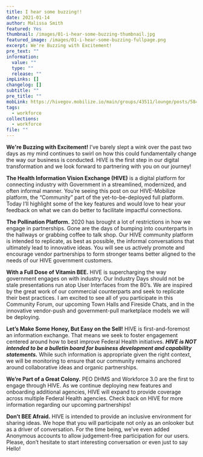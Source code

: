 ```yaml
---
title: I hear some buzzing!!
date: 2021-01-14
author: Malissa Smith
featured: Yes
thumbnail: /images/01-i-hear-some-buzzing-thumbnail.jpg
featured_image: /images/01-i-hear-some-buzzing-fullpage.png
excerpt: We're Buzzing with Excitement!
pre_text: ""
information:
  value: ""
  type: ""
  release: ""
impLinks: []
changelog: []
subtitle: ""
pre_title: ""
mobLink: https://hivegov.mobilize.io/main/groups/43511/lounge/posts/584843?tab=comment
tags:
  - workforce
collections:
  - workforce
file: ""
---
```

**We're Buzzing with Excitement!** I’ve barely slept a wink over the past two days as my mind continues to swirl on how this could fundamentally change the way our business is conducted. HIVE is the first step in our digital transformation and we look forward to partnering with you on our journey!

**The Health Information Vision Exchange (HIVE)** is a digital platform for connecting industry with Government in a streamlined, modernized, and often informal manner. You’re seeing this post on our HIVE-Mobilize platform, the “Community” part of the yet-to-be-deployed full platform. Today I’ll highlight some of the key features and would love to hear your feedback on what we can do better to facilitate impactful connections.



**The Pollination Platform.** 2020 has brought a lot of restrictions in how we engage in partnerships. Gone are the days of bumping into counterparts in the hallways or grabbing coffee to talk shop. Our HIVE community platform is intended to replicate, as best as possible, the informal conversations that ultimately lead to innovative ideas. You will see us actively promote and encourage vendor partnerships to form stronger teams better aligned to the needs of our HIVE government customers.



**With a Full Dose of Vitamin BEE.** HIVE is supercharging the way government engages on with industry. Our Industry Days should not be stale presentations run atop User Interfaces from the 80’s. We are inspired by the great work of our commercial counterparts and seek to replicate their best practices. I am excited to see all of you participate in this Community Forum, our upcoming Town Halls and Fireside Chats, and in the innovative vendor-push and government-pull marketplace models we will be deploying.



**Let’s Make Some Honey, But Easy on the Sell!** HIVE is first-and-foremost an information exchange. That means we seek to foster engagement centered around how to best improve Federal Health initiatives. ***HIVE is NOT intended to be a bulletin board for business development and capability statements.*** While such information is appropriate given the right context, we will be monitoring to ensure that our community remains anchored around collaborative ideas and organic partnerships.



**We’re Part of a Great Colony.** PEO DHMS and Workforce 3.0 are the first to engage through HIVE. As we continue deploying new features and onboarding additional agencies, HIVE will expand to provide coverage across multiple Federal Health agencies. Check back on HIVE for more information regarding our upcoming partnerships!



**Don’t BEE Afraid.** HIVE is intended to provide an inclusive environment for sharing ideas. We hope that you will participate not only as an onlooker but as a driver of conversation. For the time being, we’ve even added Anonymous accounts to allow judgement-free participation for our users. Please, don’t hesitate to start interesting conversation or even just to say Hello!